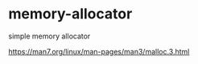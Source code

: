 <!--
 * @Author: yan yzc53@icloud.com
 * @Date: 2023-10-22 13:51:09
 * @LastEditors: yan yzc53@icloud.com
 * @LastEditTime: 2023-10-23 13:46:15
 * @FilePath: /memory-allocator/README.md
 * @Description: 
 * @QQ: 1594047159@qq.com
 * Copyright (c) 2023,All Rights Reserved. 
-->
# memory-allocator
simple memory allocator

https://man7.org/linux/man-pages/man3/malloc.3.html